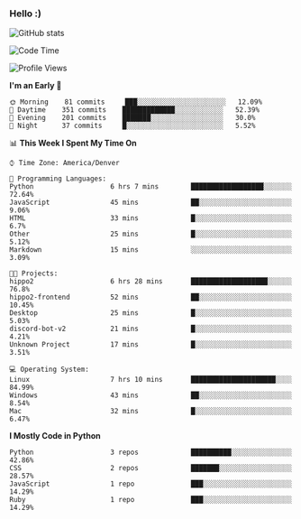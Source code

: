 ### Hello :)

![GitHub stats](https://github-readme-stats.vercel.app/api?username=neverabsolute&count_private=true&include_all_commits=true&bg_color=0D1117&text_color=F3F3F3&title_color=E1E1E1)

<!--START_SECTION:waka-->
![Code Time](http://img.shields.io/badge/Code%20Time-571%20hrs%2042%20mins-blue)

![Profile Views](http://img.shields.io/badge/Profile%20Views-1-blue)

**I'm an Early 🐤** 

```text
🌞 Morning    81 commits     ███░░░░░░░░░░░░░░░░░░░░░░   12.09% 
🌆 Daytime    351 commits    █████████████░░░░░░░░░░░░   52.39% 
🌃 Evening    201 commits    ███████░░░░░░░░░░░░░░░░░░   30.0% 
🌙 Night      37 commits     █░░░░░░░░░░░░░░░░░░░░░░░░   5.52%

```


📊 **This Week I Spent My Time On** 

```text
⌚︎ Time Zone: America/Denver

💬 Programming Languages: 
Python                   6 hrs 7 mins        ██████████████████░░░░░░░   72.64% 
JavaScript               45 mins             ██░░░░░░░░░░░░░░░░░░░░░░░   9.06% 
HTML                     33 mins             █░░░░░░░░░░░░░░░░░░░░░░░░   6.7% 
Other                    25 mins             █░░░░░░░░░░░░░░░░░░░░░░░░   5.12% 
Markdown                 15 mins             ░░░░░░░░░░░░░░░░░░░░░░░░░   3.09%

🐱‍💻 Projects: 
hippo2                   6 hrs 28 mins       ███████████████████░░░░░░   76.8% 
hippo2-frontend          52 mins             ██░░░░░░░░░░░░░░░░░░░░░░░   10.45% 
Desktop                  25 mins             █░░░░░░░░░░░░░░░░░░░░░░░░   5.03% 
discord-bot-v2           21 mins             █░░░░░░░░░░░░░░░░░░░░░░░░   4.21% 
Unknown Project          17 mins             █░░░░░░░░░░░░░░░░░░░░░░░░   3.51%

💻 Operating System: 
Linux                    7 hrs 10 mins       █████████████████████░░░░   84.99% 
Windows                  43 mins             ██░░░░░░░░░░░░░░░░░░░░░░░   8.54% 
Mac                      32 mins             █░░░░░░░░░░░░░░░░░░░░░░░░   6.47%

```

**I Mostly Code in Python** 

```text
Python                   3 repos             ██████████░░░░░░░░░░░░░░░   42.86% 
CSS                      2 repos             ███████░░░░░░░░░░░░░░░░░░   28.57% 
JavaScript               1 repo              ███░░░░░░░░░░░░░░░░░░░░░░   14.29% 
Ruby                     1 repo              ███░░░░░░░░░░░░░░░░░░░░░░   14.29%

```



<!--END_SECTION:waka-->
